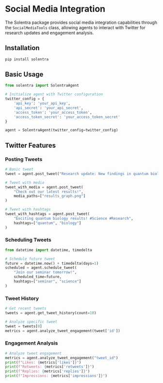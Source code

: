 # Social Media Integration

The Solentra package provides social media integration capabilities through the `SocialMediaTools` class, allowing agents to interact with Twitter for research updates and engagement analysis.

## Installation

```bash
pip install solentra
```

## Basic Usage

```python
from solentra import SolentraAgent

# Initialize agent with Twitter configuration
twitter_config = {
    'api_key': 'your_api_key',
    'api_secret': 'your_api_secret',
    'access_token': 'your_access_token',
    'access_token_secret': 'your_access_token_secret'
}

agent = SolentraAgent(twitter_config=twitter_config)
```

## Twitter Features

### Posting Tweets

```python
# Basic tweet
tweet = agent.post_tweet("Research update: New findings in quantum biology!")

# Tweet with media
tweet_with_media = agent.post_tweet(
    "Check out our latest results!",
    media_paths=["results_graph.png"]
)

# Tweet with hashtags
tweet_with_hashtags = agent.post_tweet(
    "Exciting quantum biology results! #Science #Research",
    hashtags=["quantum", "biology"]
)
```

### Scheduling Tweets

```python
from datetime import datetime, timedelta

# Schedule future tweet
future = datetime.now() + timedelta(days=1)
scheduled = agent.schedule_tweet(
    "Join our seminar tomorrow!",
    scheduled_time=future,
    hashtags=["seminar", "science"]
)
```

### Tweet History

```python
# Get recent tweets
tweets = agent.get_tweet_history(count=10)

# Analyze specific tweet
tweet = tweets[0]
metrics = agent.analyze_tweet_engagement(tweet['id'])
```

### Engagement Analysis

```python
# Analyze tweet engagement
metrics = agent.analyze_tweet_engagement("tweet_id")
print(f"Likes: {metrics['likes']}")
print(f"Retweets: {metrics['retweets']}")
print(f"Replies: {metrics['replies']}")
print(f"Impressions: {metrics['impressions']}")
```
